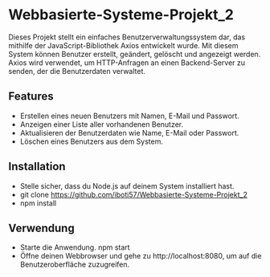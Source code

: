 # Webbasierte-Systeme-Projekt_2
Dieses Projekt stellt ein einfaches Benutzerverwaltungssystem dar, das mithilfe der JavaScript-Bibliothek Axios entwickelt wurde. Mit diesem System können Benutzer erstellt, geändert, gelöscht und angezeigt werden. Axios wird verwendet, um HTTP-Anfragen an einen Backend-Server zu senden, der die Benutzerdaten verwaltet.


## Features
- Erstellen eines neuen Benutzers mit Namen, E-Mail und Passwort.
- Anzeigen einer Liste aller vorhandenen Benutzer.
- Aktualisieren der Benutzerdaten wie Name, E-Mail oder Passwort.
- Löschen eines Benutzers aus dem System.

## Installation
- Stelle sicher, dass du Node.js auf deinem System installiert hast.
- git clone https://github.com/iboti57/Webbasierte-Systeme-Projekt_2
- npm install

## Verwendung
- Starte die Anwendung.  npm start
- Öffne deinen Webbrowser und gehe zu http://localhost:8080, um auf die Benutzeroberfläche zuzugreifen.
